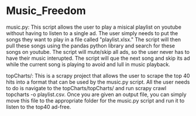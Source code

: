 # Music_Freedom

music.py:
This script allows the user to play a misical playlist on youtube without having to listen to a single ad. The user simply needs to put the songs they want to play in a file called "playlist.xlsx." The script will then pull these songs using the pandas python library and search for these songs on youtube. The script will mute/skip all ads, so the user never has to have their music interupted. The script will que the next song and skip its ad while the current song is playing to avoid and lull in music playback.

topCharts/:
This is a scrapy project that allows the user to scrape the top 40 hits into a format that can be used by the music.py script. All the user needs to do is navigate to the topCharts/topCharts/ and run scrapy crawl topcharts -o playlist.csv. Once you are given an output file, you can simply move this file to the appropriate folder for the music.py script and run it to listen to the top40 ad-free.
